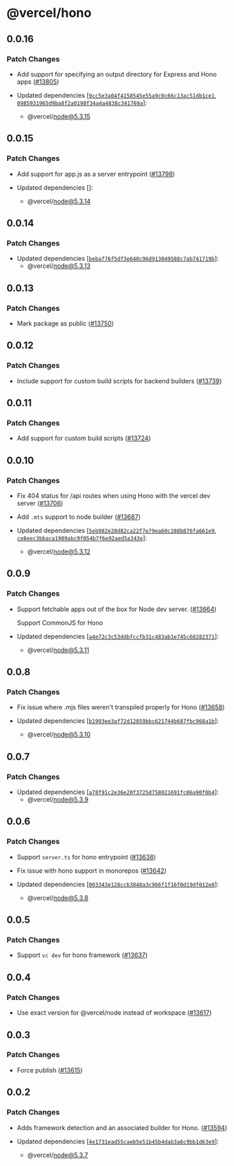 # @vercel/hono

## 0.0.16

### Patch Changes

- Add support for specifying an output directory for Express and Hono apps ([#13805](https://github.com/vercel/vercel/pull/13805))

- Updated dependencies [[`9cc5e3a04f4158545e55a9c0c66c13ac51db1ce1`](https://github.com/vercel/vercel/commit/9cc5e3a04f4158545e55a9c0c66c13ac51db1ce1), [`0985931965d9ba8f2a0198f34a4a4838c341769a`](https://github.com/vercel/vercel/commit/0985931965d9ba8f2a0198f34a4a4838c341769a)]:
  - @vercel/node@5.3.15

## 0.0.15

### Patch Changes

- Add support for app.js as a server entrypoint ([#13798](https://github.com/vercel/vercel/pull/13798))

- Updated dependencies []:
  - @vercel/node@5.3.14

## 0.0.14

### Patch Changes

- Updated dependencies [[`bebaf76f5df3e640c96d913049588c7ab741719b`](https://github.com/vercel/vercel/commit/bebaf76f5df3e640c96d913049588c7ab741719b)]:
  - @vercel/node@5.3.13

## 0.0.13

### Patch Changes

- Mark package as public ([#13750](https://github.com/vercel/vercel/pull/13750))

## 0.0.12

### Patch Changes

- Include support for custom build scripts for backend builders ([#13739](https://github.com/vercel/vercel/pull/13739))

## 0.0.11

### Patch Changes

- Add support for custom build scripts ([#13724](https://github.com/vercel/vercel/pull/13724))

## 0.0.10

### Patch Changes

- Fix 404 status for /api routes when using Hono with the vercel dev server ([#13706](https://github.com/vercel/vercel/pull/13706))

- Add `.mts` support to node builder ([#13687](https://github.com/vercel/vercel/pull/13687))

- Updated dependencies [[`5eb982e20d82ca22f7e79ea60c288b876fa661e9`](https://github.com/vercel/vercel/commit/5eb982e20d82ca22f7e79ea60c288b876fa661e9), [`ce8eec3bbaca1909abc9f054b7f6e92aed5a343e`](https://github.com/vercel/vercel/commit/ce8eec3bbaca1909abc9f054b7f6e92aed5a343e)]:
  - @vercel/node@5.3.12

## 0.0.9

### Patch Changes

- Support fetchable apps out of the box for Node dev server. ([#13664](https://github.com/vercel/vercel/pull/13664))

  Support CommonJS for Hono

- Updated dependencies [[`a4e72c3c53ddbfccfb31c483ab1e745c68282371`](https://github.com/vercel/vercel/commit/a4e72c3c53ddbfccfb31c483ab1e745c68282371)]:
  - @vercel/node@5.3.11

## 0.0.8

### Patch Changes

- Fix issue where .mjs files weren't transpiled properly for Hono ([#13658](https://github.com/vercel/vercel/pull/13658))

- Updated dependencies [[`b1993ee3af72d12859bbc621744b687fbc968a1b`](https://github.com/vercel/vercel/commit/b1993ee3af72d12859bbc621744b687fbc968a1b)]:
  - @vercel/node@5.3.10

## 0.0.7

### Patch Changes

- Updated dependencies [[`a78f91c2e36e20f3725d758021691fc06a90f0b4`](https://github.com/vercel/vercel/commit/a78f91c2e36e20f3725d758021691fc06a90f0b4)]:
  - @vercel/node@5.3.9

## 0.0.6

### Patch Changes

- Support `server.ts` for hono entrypoint ([#13638](https://github.com/vercel/vercel/pull/13638))

- Fix issue with hono support in monorepos ([#13642](https://github.com/vercel/vercel/pull/13642))

- Updated dependencies [[`003343e128ccb3848a3c966f1f16f0d19df012e8`](https://github.com/vercel/vercel/commit/003343e128ccb3848a3c966f1f16f0d19df012e8)]:
  - @vercel/node@5.3.8

## 0.0.5

### Patch Changes

- Support `vc dev` for hono framework ([#13637](https://github.com/vercel/vercel/pull/13637))

## 0.0.4

### Patch Changes

- Use exact version for @vercel/node instead of workspace ([#13617](https://github.com/vercel/vercel/pull/13617))

## 0.0.3

### Patch Changes

- Force publish ([#13615](https://github.com/vercel/vercel/pull/13615))

## 0.0.2

### Patch Changes

- Adds framework detection and an associated builder for Hono. ([#13594](https://github.com/vercel/vercel/pull/13594))

- Updated dependencies [[`4e1731ead55caeb5e51b45b4dab3a6c9bb1d63e9`](https://github.com/vercel/vercel/commit/4e1731ead55caeb5e51b45b4dab3a6c9bb1d63e9)]:
  - @vercel/node@5.3.7
